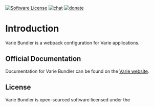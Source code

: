 [![Software License](https://img.shields.io/badge/license-MIT-brightgreen.svg?style=flat-square)](https://github.com/variejs/framework/blob/master/LICENSE)
[![chat](https://img.shields.io/badge/chat-discord-7289DA.svg?style=flat-square)](https://discordapp.com/invite/yjBtbvm)
[![donate](https://img.shields.io/badge/$-donate-ff5f5f.svg?style=flat-square)](https://www.paypal.me/lukepolo)

# Introduction

Varie Bundler is a webpack configuration for Varie applications.

## Official Documentation

Documentation for Varie Bundler can be found on the [Varie website](https://varie.io/docs/latest/varie-bundler).

## License

Varie Bundler is open-sourced software licensed under the
